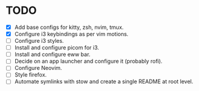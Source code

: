 # TODO

- [x] Add base configs for kitty, zsh, nvim, tmux.
- [x] Configure i3 keybindings as per vim motions.
- [ ] Configure i3 styles.
- [ ] Install and configure picom for i3.
- [ ] Install and configure eww bar.
- [ ] Decide on an app launcher and configure it (probably rofi).
- [ ] Configure Neovim.
- [ ] Style firefox.
- [ ] Automate symlinks with stow and create a single README at root level.
